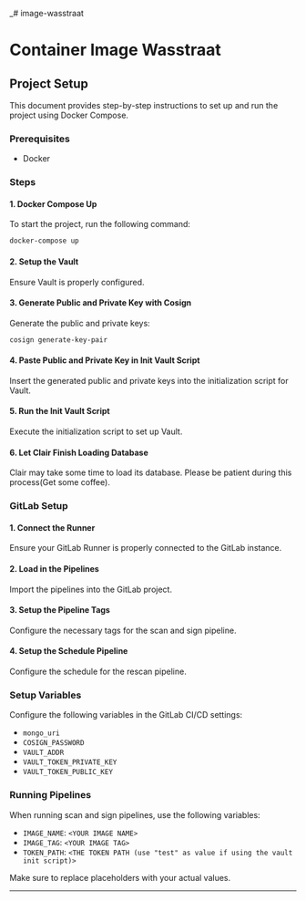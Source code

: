 _# image-wasstraat

# Container Image Wasstraat

## Project Setup

This document provides step-by-step instructions to set up and run the project using Docker Compose.

### Prerequisites
- Docker

### Steps

#### 1. Docker Compose Up

To start the project, run the following command:
```bash
docker-compose up
```

#### 2. Setup the Vault

Ensure Vault is properly configured.

#### 3. Generate Public and Private Key with Cosign

Generate the public and private keys:
```bash
cosign generate-key-pair
```

#### 4. Paste Public and Private Key in Init Vault Script

Insert the generated public and private keys into the initialization script for Vault.

#### 5. Run the Init Vault Script

Execute the initialization script to set up Vault.

#### 6. Let Clair Finish Loading Database

Clair may take some time to load its database. Please be patient during this process(Get some coffee).

### GitLab Setup

#### 1. Connect the Runner

Ensure your GitLab Runner is properly connected to the GitLab instance.

#### 2. Load in the Pipelines

Import the pipelines into the GitLab project.

#### 3. Setup the Pipeline Tags

Configure the necessary tags for the scan and sign pipeline.

#### 4. Setup the Schedule Pipeline

Configure the schedule for the rescan pipeline.

### Setup Variables

Configure the following variables in the GitLab CI/CD settings:

- `mongo_uri`
- `COSIGN_PASSWORD`
- `VAULT_ADDR`
- `VAULT_TOKEN_PRIVATE_KEY`
- `VAULT_TOKEN_PUBLIC_KEY`

### Running Pipelines

When running scan and sign pipelines, use the following variables:

- `IMAGE_NAME`: `<YOUR IMAGE NAME>`
- `IMAGE_TAG`: `<YOUR IMAGE TAG>`
- `TOKEN_PATH`: `<THE TOKEN PATH (use "test" as value if using the vault init script)>`

Make sure to replace placeholders with your actual values.

---